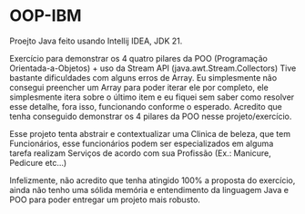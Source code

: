 # OOP-IBM
Proejto Java feito usando Intellij IDEA, JDK 21.

Exercício para demonstrar os 4 quatro pilares da POO (Programação Orientada-a-Objetos) + uso da Stream API (java.awt.Stream.Collectors)
Tive bastante dificuldades com alguns erros de Array. 
Eu simplesmente não consegui preencher um Array para poder iterar ele por completo, ele simplesmente itera
sobre o último item e eu fiquei sem saber como resolver esse detalhe, fora isso, funcionando conforme o esperado.
Acredito que tenha conseguido demonstrar os 4 pilares da POO nesse projeto/exercício.

Esse projeto tenta abstrair e contextualizar uma Clinica de beleza, que tem Funcionários, esse funcionários podem ser especializados em alguma tarefa realizam 
Serviços de acordo com sua Profissão (Ex.: Manicure, Pedicure etc...)

Infelizmente, não acredito que tenha atingido 100% a proposta do exercício, ainda não tenho uma sólida memória e entendimento da linguagem Java e POO para poder entregar
um projeto mais robusto.

